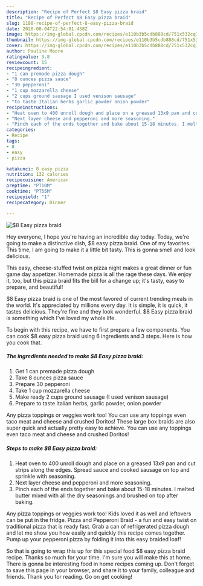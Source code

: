 ```yaml
---
description: "Recipe of Perfect $8 Easy pizza braid"
title: "Recipe of Perfect $8 Easy pizza braid"
slug: 1188-recipe-of-perfect-8-easy-pizza-braid
date: 2020-08-04T22:54:01.458Z
image: https://img-global.cpcdn.com/recipes/e110b3b5cdb888cd/751x532cq70/8-easy-pizza-braid-recipe-main-photo.jpg
thumbnail: https://img-global.cpcdn.com/recipes/e110b3b5cdb888cd/751x532cq70/8-easy-pizza-braid-recipe-main-photo.jpg
cover: https://img-global.cpcdn.com/recipes/e110b3b5cdb888cd/751x532cq70/8-easy-pizza-braid-recipe-main-photo.jpg
author: Pauline Moore
ratingvalue: 3.8
reviewcount: 15
recipeingredient:
- "1 can premade pizza dough"
- "8 ounces pizza sauce"
- "30 pepperoni"
- "1 cup mozzarella cheese"
- "2 cups ground sausage I used venison sausage"
- "to taste Italian herbs garlic powder onion powder"
recipeinstructions:
- "Heat oven to 400 unroll dough and place on a greased 13x9 pan and cut strips along the edges. Spread sauce and cooked sausage on top and sprinkle with seasoning."
- "Next layer cheese and pepperoni and more seasoning."
- "Pinch each of the ends together and bake about 15-18 minutes. I melted butter mixed with all the dry seasonings and brushed on top after baking."
categories:
- Recipe
tags:
- 8
- easy
- pizza

katakunci: 8 easy pizza 
nutrition: 132 calories
recipecuisine: American
preptime: "PT10M"
cooktime: "PT55M"
recipeyield: "1"
recipecategory: Dinner

---
```



![$8 Easy pizza braid](https://img-global.cpcdn.com/recipes/e110b3b5cdb888cd/751x532cq70/8-easy-pizza-braid-recipe-main-photo.jpg)

Hey everyone, I hope you're having an incredible day today. Today, we're going to make a distinctive dish, $8 easy pizza braid. One of my favorites. This time, I am going to make it a little bit tasty. This is gonna smell and look delicious.

This easy, cheese-stuffed twist on pizza night makes a great dinner or fun game day appetizer. Homemade pizza is all the rage these days. We enjoy it, too, but this pizza braid fits the bill for a change up; it&#39;s tasty, easy to prepare, and beautiful!

$8 Easy pizza braid is one of the most favored of current trending meals in the world. It's appreciated by millions every day. It is simple, it is quick, it tastes delicious. They're fine and they look wonderful. $8 Easy pizza braid is something which I've loved my whole life.


To begin with this recipe, we have to first prepare a few components. You can cook $8 easy pizza braid using 6 ingredients and 3 steps. Here is how you cook that.

<!--inarticleads1-->

##### The ingredients needed to make $8 Easy pizza braid:

1. Get 1 can premade pizza dough
1. Take 8 ounces pizza sauce
1. Prepare 30 pepperoni
1. Take 1 cup mozzarella cheese
1. Make ready 2 cups ground sausage (I used venison sausage)
1. Prepare to taste Italian herbs, garlic powder, onion powder


Any pizza toppings or veggies work too! You can use any toppings even taco meat and cheese and crushed Doritos! These large box braids are also super quick and actually pretty easy to achieve. You can use any toppings even taco meat and cheese and crushed Doritos! 

<!--inarticleads2-->

##### Steps to make $8 Easy pizza braid:

1. Heat oven to 400 unroll dough and place on a greased 13x9 pan and cut strips along the edges. Spread sauce and cooked sausage on top and sprinkle with seasoning.
1. Next layer cheese and pepperoni and more seasoning.
1. Pinch each of the ends together and bake about 15-18 minutes. I melted butter mixed with all the dry seasonings and brushed on top after baking.


Any pizza toppings or veggies work too! Kids loved it as well and leftovers can be put in the fridge. Pizza and Pepperoni Braid - a fun and easy twist on traditional pizza that is ready fast. Grab a can of refrigerated pizza dough and let me show you how easily and quickly this recipe comes together. Pump up your pepperoni pizza by folding it into this easy braided loaf! 

So that is going to wrap this up for this special food $8 easy pizza braid recipe. Thanks so much for your time. I'm sure you will make this at home. There is gonna be interesting food in home recipes coming up. Don't forget to save this page in your browser, and share it to your family, colleague and friends. Thank you for reading. Go on get cooking!
